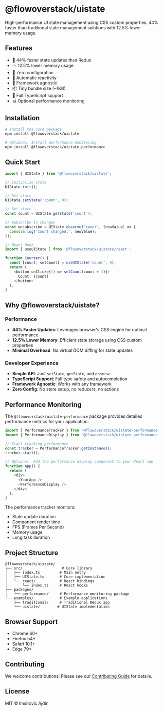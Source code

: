 # @flowoverstack/uistate

High-performance UI state management using CSS custom properties. 44% faster than traditional state management solutions with 12.5% lower memory usage.

## Features

- 🚀 44% faster state updates than Redux
- 📉 12.5% lower memory usage
- 🎯 Zero configuration
- 🔄 Automatic reactivity
- 🎨 Framework agnostic
- 📦 Tiny bundle size (~1KB)
- 💪 Full TypeScript support
- 📊 Optional performance monitoring

## Installation

```bash
# Install the core package
npm install @flowoverstack/uistate

# Optional: Install performance monitoring
npm install @flowoverstack/uistate-performance
```

## Quick Start

```typescript
import { UIState } from '@flowoverstack/uistate';

// Initialize state
UIState.init();

// Set state
UIState.setState('count', 0);

// Get state
const count = UIState.getState('count');

// Subscribe to changes
const unsubscribe = UIState.observe('count', (newValue) => {
  console.log('Count changed:', newValue);
});

// React Hook
import { useUIState } from '@flowoverstack/uistate/react';

function Counter() {
  const [count, setCount] = useUIState('count', 0);
  return (
    <button onClick={() => setCount(count + 1)}>
      Count: {count}
    </button>
  );
}
```

## Why @flowoverstack/uistate?

### Performance

- **44% Faster Updates**: Leverages browser's CSS engine for optimal performance
- **12.5% Lower Memory**: Efficient state storage using CSS custom properties
- **Minimal Overhead**: No virtual DOM diffing for state updates

### Developer Experience

- **Simple API**: Just `setState`, `getState`, and `observe`
- **TypeScript Support**: Full type safety and autocompletion
- **Framework Agnostic**: Works with any framework
- **Zero Config**: No store setup, no reducers, no actions

## Performance Monitoring

The `@flowoverstack/uistate-performance` package provides detailed performance metrics for your application:

```typescript
import { PerformanceTracker } from '@flowoverstack/uistate-performance';
import { PerformanceDisplay } from '@flowoverstack/uistate-performance';

// Start tracking performance
const tracker = PerformanceTracker.getInstance();
tracker.start();

// Optional: Add the performance display component to your React app
function App() {
  return (
    <div>
      <YourApp />
      <PerformanceDisplay />
    </div>
  );
}
```

The performance tracker monitors:
- State update duration
- Component render time
- FPS (Frames Per Second)
- Memory usage
- Long task duration

## Project Structure

```
@flowoverstack/uistate/
├── src/                  # Core library
│   ├── index.ts         # Main entry
│   ├── UIState.ts       # Core implementation
│   └── react/           # React bindings
│       └── index.ts     # React hooks
├── packages/
│   └── performance/     # Performance monitoring package
└── examples/            # Example applications
    ├── traditional/     # Traditional Redux app
    └── uistate/        # UIState implementation
```

## Browser Support

- Chrome 60+
- Firefox 54+
- Safari 10.1+
- Edge 79+

## Contributing

We welcome contributions! Please see our [Contributing Guide](CONTRIBUTING.md) for details.

## License

MIT © Imsirovic Ajdin
